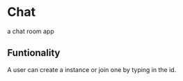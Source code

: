 # Chat

a chat room app

## Funtionality

A user can create a instance or join one by typing in the id.
